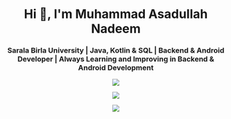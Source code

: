 <h1 align="center">Hi 👋, I'm Muhammad Asadullah Nadeem</h1>
<h3 align="center">Sarala Birla University | Java, Kotlin & SQL | Backend & Android Developer | Always Learning and Improving in Backend & Android Development</h3>


<p align="center">
     <img src="https://skillicons.dev/icons?i=ktor,kotlin,java,bash,js,androidstudio,html,nodejs,npm" />
</p>
<p align="center">
     <img src="https://skillicons.dev/icons?i=kafka,linux,aws,git,kubernetes,docker,jenkins,bitbucket,cloudflare,eclipse,nginx,sublime,windows,yarn,stackoverflow,graphql,bootstrap,elasticsearch,bots,rabbitmq,redis,replit,spring,sqlite,vscode,notion,postgres,postman,powershell,idea" />
</p>
<p align="center">
     <img src="https://skillicons.dev/icons?i=firebase,gcp,githubactions,hibernate,md,maven,mysql,notion" />
</p>
